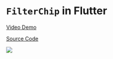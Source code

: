 # `FilterChip` in Flutter

[Video Demo](https://youtu.be/NcewIu3faU0)

[Source Code](../source/filterchip-in-flutter.dart)

![](../images/filterchip-in-flutter.jpg)

